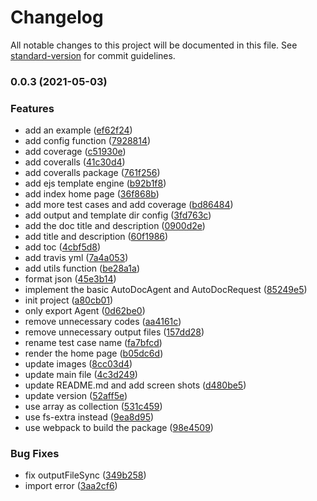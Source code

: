 # Changelog

All notable changes to this project will be documented in this file. See [standard-version](https://github.com/conventional-changelog/standard-version) for commit guidelines.

### 0.0.3 (2021-05-03)


### Features

* add an example ([ef62f24](https://github.com/Haixiang6123/node-autodoc/commit/ef62f24a1674676ed205327b30af3b0dc270e2b7))
* add config function ([7928814](https://github.com/Haixiang6123/node-autodoc/commit/79288143af314b8ad4df5c0f1941577eaa88d7d2))
* add coverage ([c51930e](https://github.com/Haixiang6123/node-autodoc/commit/c51930e48f61cbab44ffb30b809301f3624ae627))
* add coveralls ([41c30d4](https://github.com/Haixiang6123/node-autodoc/commit/41c30d449f4d2415470ea2bcff0a2c7aa4b412c9))
* add coveralls package ([761f256](https://github.com/Haixiang6123/node-autodoc/commit/761f25676c193c7c5e55f1e91b5e6f2f8087ce1b))
* add ejs template engine ([b92b1f8](https://github.com/Haixiang6123/node-autodoc/commit/b92b1f841945089cef723a926fb428d32625b854))
* add index home page ([36f868b](https://github.com/Haixiang6123/node-autodoc/commit/36f868bf8458f17c0ecd27cfa3fd854b1804f401))
* add more test cases and add coverage ([bd86484](https://github.com/Haixiang6123/node-autodoc/commit/bd864841b131cdc8a8c2ef90d1f749deefd9b3aa))
* add output and template dir config ([3fd763c](https://github.com/Haixiang6123/node-autodoc/commit/3fd763c1442c220f4fbfe3160bd31498e0795e65))
* add the doc title and description ([0900d2e](https://github.com/Haixiang6123/node-autodoc/commit/0900d2ebe0b46baad394dd06a0885034e2d5dfe4))
* add title and description ([60f1986](https://github.com/Haixiang6123/node-autodoc/commit/60f198651cca29bef4cf50d2bdbe2ffa56f64614))
* add toc ([4cbf5d8](https://github.com/Haixiang6123/node-autodoc/commit/4cbf5d87855e2003236bcf84c756b4d85f9845db))
* add travis yml ([7a4a053](https://github.com/Haixiang6123/node-autodoc/commit/7a4a053ca3080f54a79ca5ebe98fc5c84e21188d))
* add utils function ([be28a1a](https://github.com/Haixiang6123/node-autodoc/commit/be28a1a6dc16798d0840a5c34df25bb48a273469))
* format json ([45e3b14](https://github.com/Haixiang6123/node-autodoc/commit/45e3b14e643d27d3367b0729422fc97fa2d9a7b0))
* implement the basic AutoDocAgent and AutoDocRequest ([85249e5](https://github.com/Haixiang6123/node-autodoc/commit/85249e5907ee4206f91caf408912d657601be418))
* init project ([a80cb01](https://github.com/Haixiang6123/node-autodoc/commit/a80cb01022e0422d88c5f2ba3ae75d57150698fa))
* only export Agent ([0d62be0](https://github.com/Haixiang6123/node-autodoc/commit/0d62be00e06683d135ff8274c65c1fbb9a61ceea))
* remove unnecessary codes ([aa4161c](https://github.com/Haixiang6123/node-autodoc/commit/aa4161c25579cc72b7595a978e5ffcf67a52f66d))
* remove unnecessary output files ([157dd28](https://github.com/Haixiang6123/node-autodoc/commit/157dd286ac56e301b6487ace771775ffd9abcd7f))
* rename test case name ([fa7bfcd](https://github.com/Haixiang6123/node-autodoc/commit/fa7bfcdc05a705b7249197acb67339b0326d91f8))
* render the home page ([b05dc6d](https://github.com/Haixiang6123/node-autodoc/commit/b05dc6d58a30e3308ad07e893845af4ab91953be))
* update images ([8cc03d4](https://github.com/Haixiang6123/node-autodoc/commit/8cc03d451f9a0c939cb4e40387a250d764ab8157))
* update main file ([4c3d249](https://github.com/Haixiang6123/node-autodoc/commit/4c3d2496d90527b1e26e556758093840a26a1a2b))
* update README.md and add screen shots ([d480be5](https://github.com/Haixiang6123/node-autodoc/commit/d480be5d2b8309a70ae1a9392aa64034263ebe24))
* update version ([52aff5e](https://github.com/Haixiang6123/node-autodoc/commit/52aff5e4f3a1d16d45f31e1389f74eb2feec2de9))
* use array as collection ([531c459](https://github.com/Haixiang6123/node-autodoc/commit/531c459072f88d32b6649f8c40844be694d0521c))
* use fs-extra instead ([9ea8d95](https://github.com/Haixiang6123/node-autodoc/commit/9ea8d951182432c5a6f302b25a1cb869a656fe8b))
* use webpack to build the package ([98e4509](https://github.com/Haixiang6123/node-autodoc/commit/98e4509cdfc98653bb1ffbf1ce060434126e55c1))


### Bug Fixes

* fix outputFileSync ([349b258](https://github.com/Haixiang6123/node-autodoc/commit/349b25857079bcecf0fe839f4fe149f2086b2ce5))
* import error ([3aa2cf6](https://github.com/Haixiang6123/node-autodoc/commit/3aa2cf6b2f9d85c0362392a2a8ad61bef34ad6ec))
